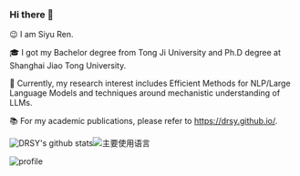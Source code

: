 ### Hi there 👋

😉 I am Siyu Ren.

🎓 I got my Bachelor degree from Tong Ji University and Ph.D degree at Shanghai Jiao Tong University. 

🔎 Currently, my research interest includes Efficient Methods for NLP/Large Language Models and techniques around mechanistic understanding of LLMs.

📚 For my academic publications, please refer to https://drsy.github.io/.

![DRSY's github stats](https://github-readme-stats.vercel.app/api?username=DRSY&hide_title=false&hide_border=true&show_icons=true&include_all_commits=true&line_height=20&theme=graywhite&locale=en)![主要使用语言](https://github-readme-stats.vercel.app/api/top-langs/?username=DRSY&hide_title=false&hide_border=true&layout=compact&theme=graywhite&locale=en)

![profile](https://github-profile-trophy.vercel.app/?username=DRSY&theme=algolia&column=8)
